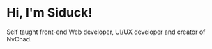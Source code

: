 <h1>Hi, I'm Siduck!</h1>

Self taught front-end Web developer, UI/UX developer and creator of NvChad.
